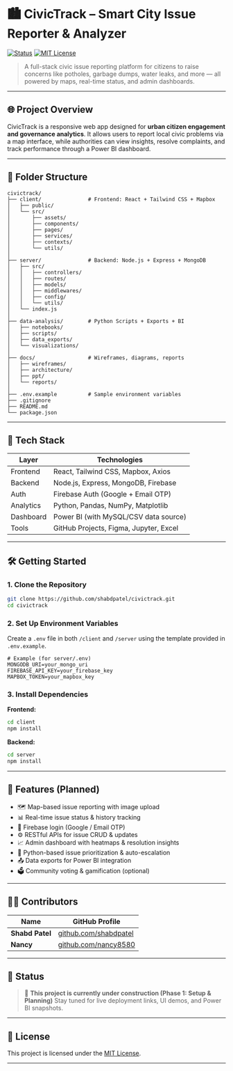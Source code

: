 # 🏙️ CivicTrack – Smart City Issue Reporter & Analyzer

[![Status](https://img.shields.io/badge/Status-Under_Construction-orange?style=for-the-badge)]()
[![MIT License](https://img.shields.io/badge/license-MIT-green?style=for-the-badge)]()

> A full-stack civic issue reporting platform for citizens to raise concerns like potholes, garbage dumps, water leaks, and more — all powered by maps, real-time status, and admin dashboards.

---

## 🌐 Project Overview

CivicTrack is a responsive web app designed for **urban citizen engagement and governance analytics**. It allows users to report local civic problems via a map interface, while authorities can view insights, resolve complaints, and track performance through a Power BI dashboard.

---

## 📁 Folder Structure

```
civictrack/
├── client/               # Frontend: React + Tailwind CSS + Mapbox
│   ├── public/
│   └── src/
│       ├── assets/
│       ├── components/
│       ├── pages/
│       ├── services/
│       ├── contexts/
│       └── utils/
│
├── server/               # Backend: Node.js + Express + MongoDB
│   ├── src/
│   │   ├── controllers/
│   │   ├── routes/
│   │   ├── models/
│   │   ├── middlewares/
│   │   ├── config/
│   │   └── utils/
│   └── index.js
│
├── data-analysis/        # Python Scripts + Exports + BI
│   ├── notebooks/
│   ├── scripts/
│   ├── data_exports/
│   └── visualizations/
│
├── docs/                 # Wireframes, diagrams, reports
│   ├── wireframes/
│   ├── architecture/
│   ├── ppt/
│   └── reports/
│
├── .env.example          # Sample environment variables
├── .gitignore
├── README.md
└── package.json
```

---

## 🚀 Tech Stack

| Layer          | Technologies                          |
|----------------|----------------------------------------|
| Frontend       | React, Tailwind CSS, Mapbox, Axios     |
| Backend        | Node.js, Express, MongoDB, Firebase    |
| Auth           | Firebase Auth (Google + Email OTP)     |
| Analytics      | Python, Pandas, NumPy, Matplotlib      |
| Dashboard      | Power BI (with MySQL/CSV data source)  |
| Tools          | GitHub Projects, Figma, Jupyter, Excel |

---

## 🛠️ Getting Started

### 1. Clone the Repository

```bash
git clone https://github.com/shabdpatel/civictrack.git
cd civictrack
```

### 2. Set Up Environment Variables

Create a `.env` file in both `/client` and `/server` using the template provided in `.env.example`.

```env
# Example (for server/.env)
MONGODB_URI=your_mongo_uri
FIREBASE_API_KEY=your_firebase_key
MAPBOX_TOKEN=your_mapbox_key
```

### 3. Install Dependencies

**Frontend:**

```bash
cd client
npm install
```

**Backend:**

```bash
cd server
npm install
```

---

## 📌 Features (Planned)

* 🗺️ Map-based issue reporting with image upload
* 📊 Real-time issue status & history tracking
* 🔐 Firebase login (Google / Email OTP)
* ⚙️ RESTful APIs for issue CRUD & updates
* 📈 Admin dashboard with heatmaps & resolution insights
* 🧠 Python-based issue prioritization & auto-escalation
* 📤 Data exports for Power BI integration
* 🗳️ Community voting & gamification (optional)

---

## 👩‍💻 Contributors

| Name            | GitHub Profile                                         |
| --------------- | ------------------------------------------------------ |
| **Shabd Patel** | [github.com/shabdpatel](https://github.com/shabdpatel) |
| **Nancy**       | [github.com/nancy8580](https://github.com/nancy8580)   |

---

## 📌 Status

> 🚧 **This project is currently under construction (Phase 1: Setup & Planning)**
> Stay tuned for live deployment links, UI demos, and Power BI snapshots.

---

## 📄 License

This project is licensed under the [MIT License](LICENSE).

---
